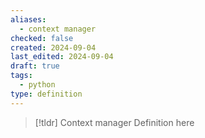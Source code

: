 ```yaml
---
aliases:
  - context manager
checked: false
created: 2024-09-04
last_edited: 2024-09-04
draft: true
tags:
  - python
type: definition
---
```

>[!tldr] Context manager
>Definition here

